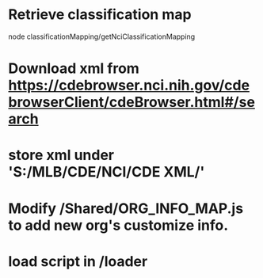 # Retrieve classification map
node classificationMapping/getNciClassificationMapping

# Download xml from https://cdebrowser.nci.nih.gov/cdebrowserClient/cdeBrowser.html#/search
# store xml under 'S:/MLB/CDE/NCI/CDE XML/'

# Modify /Shared/ORG_INFO_MAP.js to add new org's customize info.


# load script in /loader
